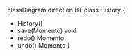 classDiagram
direction BT
class History {
  + History() 
  + save(Momento) void
  + redo() Momento
  + undo() Momento
}

